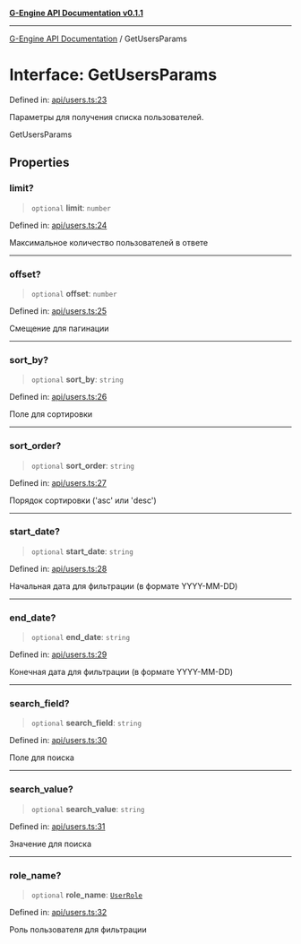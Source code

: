 [**G-Engine API Documentation v0.1.1**](../README.md)

***

[G-Engine API Documentation](../globals.md) / GetUsersParams

# Interface: GetUsersParams

Defined in: [api/users.ts:23](https://github.com/yakoshiq/g-engine-nodejs-lib/blob/63328d85b5989256f3bd1f6ff7feb24d5e5a10a6/src/api/users.ts#L23)

Параметры для получения списка пользователей.

 GetUsersParams

## Properties

### limit?

> `optional` **limit**: `number`

Defined in: [api/users.ts:24](https://github.com/yakoshiq/g-engine-nodejs-lib/blob/63328d85b5989256f3bd1f6ff7feb24d5e5a10a6/src/api/users.ts#L24)

Максимальное количество пользователей в ответе

***

### offset?

> `optional` **offset**: `number`

Defined in: [api/users.ts:25](https://github.com/yakoshiq/g-engine-nodejs-lib/blob/63328d85b5989256f3bd1f6ff7feb24d5e5a10a6/src/api/users.ts#L25)

Смещение для пагинации

***

### sort\_by?

> `optional` **sort\_by**: `string`

Defined in: [api/users.ts:26](https://github.com/yakoshiq/g-engine-nodejs-lib/blob/63328d85b5989256f3bd1f6ff7feb24d5e5a10a6/src/api/users.ts#L26)

Поле для сортировки

***

### sort\_order?

> `optional` **sort\_order**: `string`

Defined in: [api/users.ts:27](https://github.com/yakoshiq/g-engine-nodejs-lib/blob/63328d85b5989256f3bd1f6ff7feb24d5e5a10a6/src/api/users.ts#L27)

Порядок сортировки ('asc' или 'desc')

***

### start\_date?

> `optional` **start\_date**: `string`

Defined in: [api/users.ts:28](https://github.com/yakoshiq/g-engine-nodejs-lib/blob/63328d85b5989256f3bd1f6ff7feb24d5e5a10a6/src/api/users.ts#L28)

Начальная дата для фильтрации (в формате YYYY-MM-DD)

***

### end\_date?

> `optional` **end\_date**: `string`

Defined in: [api/users.ts:29](https://github.com/yakoshiq/g-engine-nodejs-lib/blob/63328d85b5989256f3bd1f6ff7feb24d5e5a10a6/src/api/users.ts#L29)

Конечная дата для фильтрации (в формате YYYY-MM-DD)

***

### search\_field?

> `optional` **search\_field**: `string`

Defined in: [api/users.ts:30](https://github.com/yakoshiq/g-engine-nodejs-lib/blob/63328d85b5989256f3bd1f6ff7feb24d5e5a10a6/src/api/users.ts#L30)

Поле для поиска

***

### search\_value?

> `optional` **search\_value**: `string`

Defined in: [api/users.ts:31](https://github.com/yakoshiq/g-engine-nodejs-lib/blob/63328d85b5989256f3bd1f6ff7feb24d5e5a10a6/src/api/users.ts#L31)

Значение для поиска

***

### role\_name?

> `optional` **role\_name**: [`UserRole`](../enumerations/UserRole.md)

Defined in: [api/users.ts:32](https://github.com/yakoshiq/g-engine-nodejs-lib/blob/63328d85b5989256f3bd1f6ff7feb24d5e5a10a6/src/api/users.ts#L32)

Роль пользователя для фильтрации
